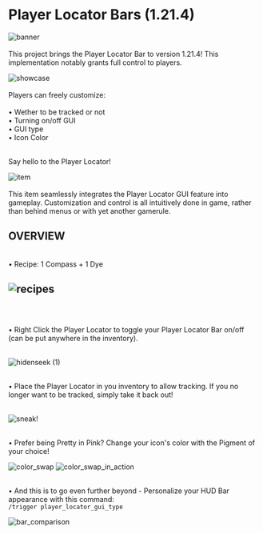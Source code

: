 # Player Locator Bars (1.21.4)

![banner](https://github.com/user-attachments/assets/cdc85e86-1924-4758-bac0-f039dda031da)
<br />
<br />
This project brings the Player Locator Bar to version 1.21.4! This implementation notably grants full control to players.
<br />

![showcase](https://github.com/user-attachments/assets/7c53ed8d-eac3-4409-8221-137910707018)
<br />
<br />
Players can freely customize:
<br />
<br />
• Wether to be tracked or not
<br />
• Turning on/off GUI
<br />
• GUI type
<br />
• Icon Color
<br />
<br />


Say hello to the Player Locator!
<br />

![item](https://github.com/user-attachments/assets/414f84cc-7729-4e5b-93ce-37dc6430f689)
<br />
<br />
This item seamlessly integrates the Player Locator GUI feature into gameplay. Customization and control is all intuitively done in game, rather than behind menus or with yet another gamerule.
<br />


## **OVERVIEW**
<br />
• Recipe: 1 Compass + 1 Dye
<br />

![recipes](https://github.com/user-attachments/assets/0b912ec8-0182-45be-8f6e-871fde99cbdb)
<br />
<br />
----
<br />
• Right Click the Player Locator to toggle your Player Locator Bar on/off (can be put anywhere in the inventory).
<br />
<br />

![hidenseek (1)](https://github.com/user-attachments/assets/ccd6be27-ca72-46f9-bcf8-b59dd5d5c958)
<br />
<br />

• Place the Player Locator in you inventory to allow tracking. If you no longer want to be tracked, simply take it back out!
<br />
<br />

![sneak!](https://github.com/user-attachments/assets/718fd02c-0c06-4c89-916c-27ab012bd1e0)
<br />
<br />

• Prefer being Pretty in Pink? Change your icon's color with the Pigment of your choice! 
<br />

![color_swap](https://github.com/user-attachments/assets/a929082c-2300-4c00-babd-51c8bc7765ab)
![color_swap_in_action](https://github.com/user-attachments/assets/97f0bd53-9b77-4de6-940a-826a0fe0f5be)
<br />
<br />

• And this is to go even further beyond - Personalize your HUD Bar appearance with this command:
<br />
```/trigger player_locator_gui_type```
<br />

![bar_comparison](https://github.com/user-attachments/assets/c3cd74c0-ecfc-4d46-8997-7608afe7b34f)
<br />

